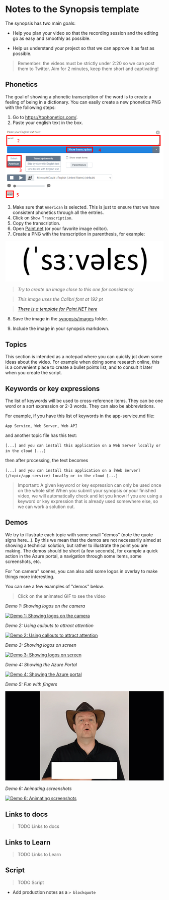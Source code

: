 # Notes to the Synopsis template

The synopsis has two main goals:

- Help you plan your video so that the recording session and the editing go as easy and smoothly as possible.

- Help us understand your project so that we can approve it as fast as possible.

> Remember: the videos must be strictly under 2:20 so we can post them to Twitter. Aim for 2 minutes, keep them short and captivating! 

<a id="phonetics"></a>

## Phonetics

The goal of showing a phonetic transcription of the word is to create a feeling of being in a dictionary. You can easily create a new phonetics PNG with the following steps:

1. Go to https://tophonetics.com/.
2. Paste your english text in the box.

![tophonetics screenshot](images/2020-04-29_17-21-27.png)

3. Make sure that `American` is selected. This is just to ensure that we have consistent phonetics through all the entries.
4. Click on `Show Transcription`.
5. Copy the transcription.
6. Open [Paint.net](https://www.getpaint.net/download.html) (or your favorite image editor).
7. Create a PNG with the transcription in parenthesis, for example:

![phonetics](images/Phonetics.png)

> *Try to create an image close to this one for consistency*

> *This image uses the Calibri font at 192 pt*

> *[There is a template for Paint.NET here](../templates/Phonetics.pdn)*

8. Save the image in the [synopsis/images](../synopsis/images/) folder.

9. Include the image in your synopsis markdown.

<a id="topics"></a>

## Topics

This section is intended as a notepad where you can quickly jot down some ideas about the video. For example when doing some research online, this is a convenient place to create a bullet points list, and to consult it later when you create the script.

<a id="keywords"></a>

## Keywords or key expressions

The list of keywords will be used to cross-reference items. They can be one word or a sort expression or 2-3 words. They can also be abbreviations.

For example, if you have this list of keywords in the app-service.md file:

`App Service, Web Server, Web API`

and another topic file has this text:

`[...] and you can install this application on a Web Server locally or in the cloud [...]`

then after processing, the text becomes

`[...] and you can install this application on a [Web Server](/topic/app-service) locally or in the cloud [...]`

> Important: A given keyword or key expression can only be used once on the whole site! When you submit your synopsis or your finished video, we will automatically check and let you know if you are using a keyword or key expression that is already used somewhere else, so we can work a solution out.

<a id="demos"></a>

## Demos

We try to illustrate each topic with some small "demos" (note the quote signs here...). By this we mean that the demos are not necessarily aimed at showing a technical solution, but rather to illustrate the point you are making. The demos should be short (a few seconds), for example a quick action in the Azure portal, a navigation through some items, some screenshots, etc.

For "on camera" scenes, you can also add some logos in overlay to make things more interesting.

You can see a few examples of "demos" below.

> Click on the animated GIF to see the video

*Demo 1: Showing logos on the camera*

[![Demo 1: Showing logos on the camera](images/2020-05-03_18-13-01.gif)](https://1drv.ms/v/s!As15SQCXjw37teRWYrgBM3QAHIdQgw?e=ota5F5)

*Demo 2: Using callouts to attract attention*

[![Demo 2: Using callouts to attract attention](images/2020-05-03_18-42-09.gif)](https://1drv.ms/v/s!As15SQCXjw37teRXL73xB-AQHmcRPQ?e=yUseNi)

*Demo 3: Showing logos on screen*

[![Demo 3: Showing logos on screen](images/2020-05-03_18-44-13.gif)](https://1drv.ms/v/s!As15SQCXjw37teRYjjxhty6h4rgVhA?e=cSDLf8)

*Demo 4: Showing the Azure Portal*

[![Demo 4: Showing the Azure portal](images/2020-05-03_18-45-43.gif)](https://1drv.ms/v/s!As15SQCXjw37teRZbCxB9mi9UByW0Q?e=peluUH)

*Demo 5: Fun with fingers*

[![Demo 5: Fun with fingers](images/2020-05-03_18-47-33.gif)](https://1drv.ms/v/s!As15SQCXjw37teRaw1lySZPGLg2uPg?e=yJcJbS)

*Demo 6: Animating screenshots*

[![Demo 6: Animating screenshots](images/2020-05-03_18-48-13.gif)](https://1drv.ms/v/s!As15SQCXjw37teRbfeNQjBKMZ4hHgQ?e=ZASIPw)

<a id="docs"></a>

## Links to docs

> TODO Links to docs

<a id="learn"></a>

## Links to Learn

> TODO Links to Learn

<a id="script"></a>

## Script

> TODO Script

- Add production notes as a `> blockquote`

